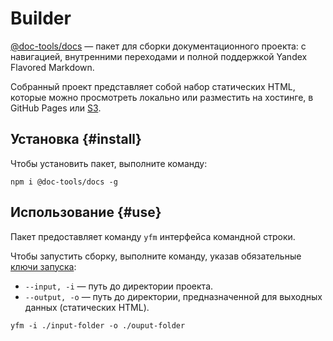 # Builder

[@doc-tools/docs](https://www.npmjs.com/package/@doc-tools/docs) — пакет для сборки документационного проекта: с навигацией, внутренними переходами и полной поддержкой Yandex Flavored Markdown. 

Собранный проект представляет собой набор статических HTML, которые можно просмотреть локально или разместить на хостинге, в GitHub Pages или [S3](publish-s3.md).

## Установка {#install}

Чтобы установить пакет, выполните команду:

```shell
npm i @doc-tools/docs -g
```

## Использование {#use}

Пакет предоставляет команду `yfm` интерфейса командной строки.

Чтобы запустить сборку, выполните команду, указав обязательные [ключи запуска](settings.md):

* `--input, -i` — путь до директории проекта.
* `--output, -o` — путь до директории, предназначенной для выходных данных (статических HTML).

```shell script
yfm -i ./input-folder -o ./ouput-folder
```
